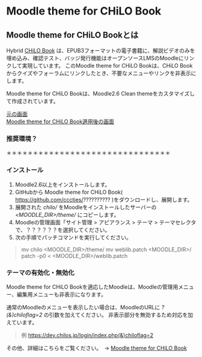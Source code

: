 # Moodle theme for CHiLO Book

## Moodle theme for CHiLO Bookとは

Hybrid [CHiLO Book](https://github.com/cccties/CHiLO-Producer/wiki) は、EPUB3フォーマットの電子書籍に、解説ビデオのみを埋め込み、確認テスト、バッジ発行機能はオープンソースLMSのMoodleにリンクして実現しています。
 このMoodle theme for CHiLO Bookは、CHiLO Bookからクイズやフォーラムにリンクしたとき、不要なメニューやリンクを非表示にします。
 
 Moodle theme for CHiLO Bookは、Moodle2.6 Clean themeをカスタマイズして作成されています。

[元の画面](image1.png)  
[Moodle theme for CHiLO Book適用後の画面](image2.png)  

### 推奨環境？

＊＊＊＊＊＊＊＊＊＊＊＊＊＊＊＊＊＊＊＊＊＊＊＊＊＊＊＊＊＊＊

### インストール

1. Moodle2.6以上をインストールします。
2. GitHubから Moodle theme for CHiLO Book( https://github.com/cccties/?????????? )をダウンロードし、展開します。
3. 展開された _chilo/_ をMoodleをインストールしたサーバーの _<MOODLE_DIR>/theme/_ にコピーします。
4. Moodleの管理画面「サイト管理 > アピアランス > テーマ > テーマセレクタ で、？？？？？？を選択してください。
5. 次の手順でパッチコマンドを実行してください。

> mv chilo <MOODLE_DIR>/theme/
> mv weblib.patch <MOODLE_DIR>/
> patch -p0 < <MOODLE_DIR>/weblib.patch

### テーマの有効化・無効化

Moodle theme for CHiLO Bookを適応したMoodleは、Moodleの管理用メニュー、編集用メニューも非表示になります。

通常のMoodleのメニューを表示したい場合は、MoodleのURLに _?(&)chiloflag=2_ の引数を加えてください。
非表示部分を無効するため対応を加えています。

> 例
> https://dev.chilos.jp/login/index.php(&)chiloflag=2

その他、詳細はこちらをご覧ください。　-> [Moodle theme for CHiLO Book](https://github.com/cccties/moodle-theme_chilo/wiki)
